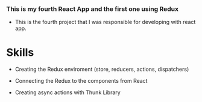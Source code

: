 ### This is my fourth React App and the first one using Redux

* This is the fourth project that I was responsible for developing with react app.

# Skills

* Creating the Redux enviroment (store, reducers, actions, dispatchers)

* Connecting the Redux to the components from React

* Creating async actions with Thunk Library
